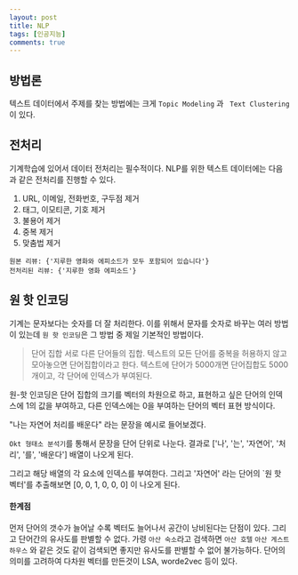 ```yaml
---
layout: post
title: NLP
tags: [인공지능]
comments: true
---
```


## 방법론

텍스트 데이터에서 주제를 찾는 방법에는 크게 `Topic Modeling` 과 ` Text Clustering`이 있다.

## 전처리

기계학습에 있어서 데이터 전처리는 필수적이다. NLP를 위한 텍스트 데이터에는 다음과 같은 전처리를 진행할 수 있다.

1. URL, 이메일, 전화번호, 구두점 제거
2. 태그, 이모티콘, 기호 제거
3. 불용어 제거
4. 중복 제거
5. 맞춤법 제거

```
원본 리뷰: {'지루한 영화와 에피소드가 모두 포함되어 있습니다'} 
전처리된 리뷰: {'지루한 영화 에피소드'}
```

## 원 핫 인코딩

기계는 문자보다는 숫자를 더 잘 처리한다. 이를 위해서 문자를 숫자로 바꾸는 여러 방법이 있는데 `원 핫 인코딩`은 그 방법 중 제일 기본적인 방법이다.

> 단어 집합
> 서로 다른 단어들의 집합. 텍스트의 모든 단어를 중복을 허용하지 않고 모아놓으면 단어집합이라고 한다. 텍스트에 단어가 5000개면 단어집합도 5000개이고, 각 단어에 인덱스가 부여된다.

원-핫 인코딩은 단어 집합의 크기를 벡터의 차원으로 하고, 표현하고 싶은 단어의 인덱스에 1의 값을 부여하고, 다른 인덱스에는 0을 부여하는 단어의 벡터 표현 방식이다.

"나는 자연어 처리를 배운다" 라는 문장을 예시로 들어보겠다.

`Okt 형태소 분석기`를 통해서 문장을 단어 단위로 나눈다. 결과로 ['나', '는', '자연어', '처리', '를', '배운다'] 배열이 나오게 된다.

그리고 해당 배열의 각 요소에 인덱스를 부여한다. 그리고 '자연어' 라는 단어의 `원 핫 벡터'를 추출해보면 [0, 0, 1, 0, 0, 0] 이 나오게 된다.

#### 한계점

먼저 단어의 갯수가 늘어날 수록 벡터도 늘어나서 공간이 낭비된다는 단점이 있다. 그리고 단어간의 유사도를 판별할 수 없다. 가령 `아산 숙소`라고 검색하면 `아산 호텔` `아산 게스트하우스` 와 같은 것도 같이 검색되면 좋지만 
유사도를 판별할 수 없어 불가능하다. 단어의 의미를 고려하여 다차원 벡터를 만든것이 LSA, worde2vec 등이 있다.

